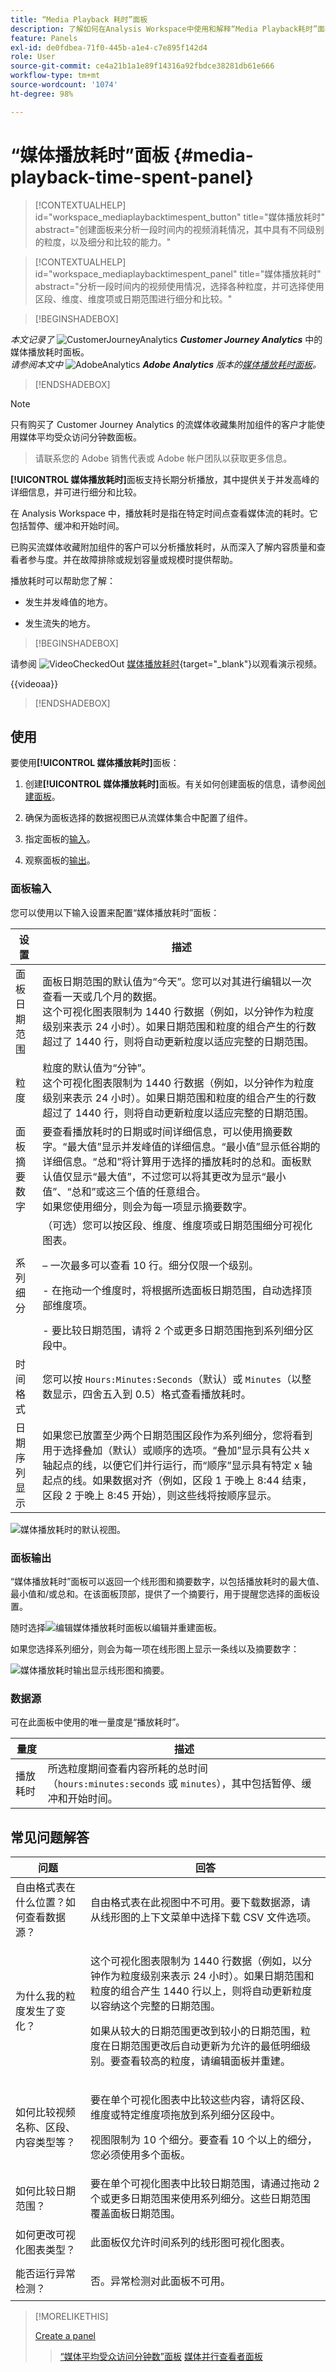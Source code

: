 ```yaml
---
title: “Media Playback 耗时”面板
description: 了解如何在Analysis Workspace中使用和解释“Media Playback耗时”面板。
feature: Panels
exl-id: de0fdbea-71f0-445b-a1e4-c7e895f142d4
role: User
source-git-commit: ce4a21b1a1e89f14316a92fbdce38281db61e666
workflow-type: tm+mt
source-wordcount: '1074'
ht-degree: 98%

---
```


# “媒体播放耗时”面板 {#media-playback-time-spent-panel}

<!-- markdownlint-disable MD034 -->

>[!CONTEXTUALHELP]
>id="workspace_mediaplaybacktimespent_button"
>title="媒体播放耗时"
>abstract="创建面板来分析一段时间内的视频消耗情况，其中具有不同级别的粒度，以及细分和比较的能力。"

<!-- markdownlint-enable MD034 -->

<!-- markdownlint-disable MD034 -->

>[!CONTEXTUALHELP]
>id="workspace_mediaplaybacktimespent_panel"
>title="媒体播放耗时"
>abstract="分析一段时间内的视频使用情况，选择各种粒度，并可选择使用区段、维度、维度项或日期范围进行细分和比较。"

<!-- markdownlint-enable MD034 -->


>[!BEGINSHADEBOX]

_本文记录了_ ![CustomerJourneyAnalytics](/help/assets/icons/CustomerJourneyAnalytics.svg) _**Customer Journey Analytics**_ 中的媒体播放耗时面板。<br/>_请参阅本文中_ ![AdobeAnalytics](/help/assets/icons/AdobeAnalytics.svg) _**Adobe Analytics** 版本的[媒体播放耗时面板](https://experienceleague.adobe.com/zh-hans/docs/analytics/analyze/analysis-workspace/panels/media-playback-time-spent)。_

>[!ENDSHADEBOX]


>[!NOTE]
>
>只有购买了 Customer Journey Analytics 的流媒体收藏集附加组件的客户才能使用媒体平均受众访问分钟数面板。
>>请联系您的 Adobe 销售代表或 Adobe 帐户团队以获取更多信息。
>

**[!UICONTROL 媒体播放耗时]**&#x200B;面板支持长期分析播放，其中提供关于并发高峰的详细信息，并可进行细分和比较。

在 Analysis Workspace 中，播放耗时是指在特定时间点查看媒体流的耗时。它包括暂停、缓冲和开始时间。

已购买流媒体收藏附加组件的客户可以分析播放耗时，从而深入了解内容质量和查看者参与度。并在故障排除或规划容量或规模时提供帮助。

播放耗时可以帮助您了解：

* 发生并发峰值的地方。

* 发生流失的地方。


>[!BEGINSHADEBOX]

请参阅 ![VideoCheckedOut](/help/assets/icons/VideoCheckedOut.svg) [媒体播放耗时](https://video.tv.adobe.com/v/338699){target="_blank"}以观看演示视频。

{{videoaa}}

>[!ENDSHADEBOX]


## 使用

要使用&#x200B;**[!UICONTROL 媒体播放耗时]**&#x200B;面板：

1. 创建&#x200B;**[!UICONTROL 媒体播放耗时]**&#x200B;面板。有关如何创建面板的信息，请参阅[创建面板](panels.md#create-a-panel)。

1. 确保为面板选择的数据视图已从流媒体集合中配置了组件。

1. 指定面板的[输入](#panel-input)。

1. 观察面板的[输出](#panel-output)。


### 面板输入

您可以使用以下输入设置来配置“媒体播放耗时”面板：

| 设置 | 描述 |
|---|---|
| 面板日期范围 | 面板日期范围的默认值为“今天”。您可以对其进行编辑以一次查看一天或几个月的数据。<br>这个可视化图表限制为 1440 行数据（例如，以分钟作为粒度级别来表示 24 小时）。如果日期范围和粒度的组合产生的行数超过了 1440 行，则将自动更新粒度以适应完整的日期范围。 |
| 粒度 | 粒度的默认值为“分钟”。<br>这个可视化图表限制为 1440 行数据（例如，以分钟作为粒度级别来表示 24 小时）。如果日期范围和粒度的组合产生的行数超过了 1440 行，则将自动更新粒度以适应完整的日期范围。 |
| 面板摘要数字 | 要查看播放耗时的日期或时间详细信息，可以使用摘要数字。“最大值”显示并发峰值的详细信息。“最小值”显示低谷期的详细信息。“总和”将计算用于选择的播放耗时的总和。面板默认值仅显示“最大值”，不过您可以将其更改为显示“最小值”、“总和”或这三个值的任意组合。<br>如果您使用细分，则会为每一项显示摘要数字。 |
| 系列细分 | （可选）您可以按区段、维度、维度项或日期范围细分可视化图表。<p>– 一次最多可以查看 10 行。细分仅限一个级别。</p><p>- 在拖动一个维度时，将根据所选面板日期范围，自动选择顶部维度项。</p>- 要比较日期范围，请将 2 个或更多日期范围拖到系列细分区段中。 |
| 时间格式 | 您可以按 `Hours:Minutes:Seconds`（默认）或 `Minutes`（以整数显示，四舍五入到 0.5）格式查看播放耗时。 |
| 日期序列显示 | 如果您已放置至少两个日期范围区段作为系列细分，您将看到用于选择叠加（默认）或顺序的选项。“叠加”显示具有公共 x 轴起点的线，以便它们并行运行，而“顺序”显示具有特定 x 轴起点的线。如果数据对齐（例如，区段 1 于晚上 8:44 结束，区段 2 于晚上 8:45 开始），则这些线将按顺序显示。 |


![媒体播放耗时的默认视图。](assets/mpts_default_view.png)

### 面板输出

“媒体播放耗时”面板可以返回一个线形图和摘要数字，以包括播放耗时的最大值、最小值和/或总和。在该面板顶部，提供了一个摘要行，用于提醒您选择的面板设置。

随时选择![编辑媒体播放耗时面板](/help/assets/icons/Edit.svg)以编辑并重建面板。

如果您选择系列细分，则会为每一项在线形图上显示一条线以及摘要数字：

![媒体播放耗时输出显示线形图和摘要。](assets/mpts_outputs1.png)

### 数据源

可在此面板中使用的唯一量度是“播放耗时”。

| 量度 | 描述 |
|---|---|
| 播放耗时 | 所选粒度期间查看内容所耗的总时间（`hours:minutes:seconds` 或 `minutes`），其中包括暂停、缓冲和开始时间。 |

## 常见问题解答

| 问题 | 回答 |
|---|---|
| 自由格式表在什么位置？如何查看数据源？ | <p></p><p>自由格式表在此视图中不可用。要下载数据源，请从线形图的上下文菜单中选择下载 CSV 文件选项。</p> |
| <p>为什么我的粒度发生了变化？</p> | <p>这个可视化图表限制为 1440 行数据（例如，以分钟作为粒度级别来表示 24 小时）。如果日期范围和粒度的组合产生 1440 行以上，则将自动更新粒度以容纳这个完整的日期范围。</p><p></p><p>如果从较大的日期范围更改到较小的日期范围，粒度在日期范围更改后自动更新为允许的最低明细级别。要查看较高的粒度，请编辑面板并重建。</p> |
| <p></p><p>如何比较视频名称、区段、内容类型等？</p> | <p>要在单个可视化图表中比较这些内容，请将区段、维度或特定维度项拖放到系列细分区段中。</p><p></p><p>视图限制为 10 个细分。要查看 10 个以上的细分，您必须使用多个面板。</p> |
| 如何比较日期范围？ | 要在单个可视化图表中比较日期范围，请通过拖动 2 个或更多日期范围来使用系列细分。这些日期范围覆盖面板日期范围。 |
| 如何更改可视化图表类型？ | <p></p><p>此面板仅允许时间系列的线形图可视化图表。</p> |
| 能否运行异常检测？ | <p></p><p>否。异常检测对此面板不可用。</p> |


>[!MORELIKETHIS]
>
>[Create a panel](/help/analysis-workspace/c-panels/panels.md#create-a-panel)
>>[“媒体平均受众访问分钟数”面板](average-minute-audience-panel.md)
>>[媒体并行查看者面板](media-concurrent-viewers.md)
>
